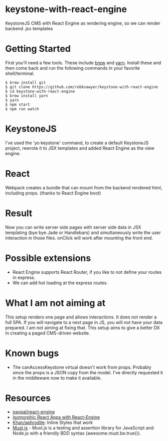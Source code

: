 # keystone-with-react-engine
KeystoneJS CMS with React Engine as rendering engine, so we can render backend .jsx templates

# Getting Started

First you'll need a few tools. These include [brew](https://brew.sh) and  [yarn](https://code.facebook.com/posts/1840075619545360/yarn-a-new-package-manager-for-javascript/). Install these and then come back and run the following commands in your favorite shell/terminal.

```
$ brew install git
$ git clone https://github.com/robksawyer/keystone-with-react-engine
$ cd keystone-with-react-engine
$ brew install yarn
$ yarn
$ npm start
$ npm run watch
```

# KeystoneJS
I've used the 'yo keystone' command, to create a default KeystoneJS project, rewrote it to JSX templates and added React Engine as the view engine.

# React
Webpack creates a bundle that can mount from the backend rendered html, including props. (thanks to React Engine boot)

# Result
Now you can write server side pages with server side data in JSX templating (bye bye Jade or Handlebars) and simultaneously write the user interaction in those files. onClick will work after mounting the front end.

# Possible extensions
 - React Engine supports React Router, if you like to not define your routes in express.
 - We can add hot loading at the express routes.

# What I am not aiming at
This setup renders one page and allows interactions. It does not render a full SPA. If you will navigate to a next page in JS, you will not have your data prepared. I am not aiming at fixing that. This setup aims to give a better DX in creating a paged CMS-driven website.

# Known bugs
 - The canAccessKeystone virtual doesn't work from props. Probably since the props is a JSON copy from the model. I've directly requested it in the middleware now to make it available.


# Resources
- [paypal/react-engine](https://github.com/paypal/react-engine)
- [Isomorphic React Apps with React-Engine](https://www.paypal-engineering.com/2015/04/27/isomorphic-react-apps-with-react-engine/)
- [Khan/aphrodite](https://github.com/Khan/aphrodite): Inline Styles that work
- [Must.js](https://github.com/moll/js-must) - Must.js is a testing and assertion library for JavaScript and Node.js with a friendly BDD syntax (awesome.must.be.true()).
